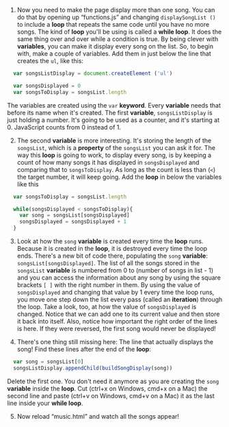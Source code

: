 1. Now you need to make the page display more than one song. You can do that by opening up “functions.js” and changing `displaySongList ()` to include a **loop** that repeats the same code until you have no more songs. The kind of **loop** you'll be using is called a **while loop**. It does the same thing over and over while a condition is true. By being clever with **variables**, you can make it display every song on the list. So, to begin with, make a couple of variables. Add them in just below the line that creates the `ul`, like this:

  ```javascript
    var songsListDisplay = document.createElement ('ul')
  
    var songsDisplayed = 0
    var songsToDisplay = songsList.length
  ```
  
  The variables are created using the `var` **keyword**. Every **variable** needs that before its name when it's created. The first **variable**, `songsListDisplay` is just holding a number. It's going to be used as a counter, and it's starting at 0. JavaScript counts from 0 instead of 1. 
  
2. The second **variable** is more interesting. It's storing the length of the `songsList`, which is a **property** of the `songsList` you can ask it for. The way this **loop** is going to work, to display every song, is by keeping a count of how many songs it has displayed in `songsDisplayed` and comparing that to `songsToDisplay`. As long as the count is less than (`<`) the target number, it will keep going. Add the **loop** in below the variables like this
  ```javascript
    var songsToDisplay = songsList.length
  
    while(songsDisplayed < songsToDisplay){
      var song = songsList[songsDisplayed]
      songsDisplayed = songsDisplayed + 1
    }
  ```
 
3. Look at how the `song` **variable** is created every time the **loop** runs. Because it is created in the **loop**, it is destroyed every time the loop ends.
 There's a new bit of code there, populating the `song` **variable**: `songsList[songsDisplayed]`. The list of all the songs stored in the `songsList` **variable** is numbered from 0 to (number of songs in list - 1) and you can access the information about any song by using the square brackets `[ ]` with the right number in them. By using the value of `songsDisplayed` and changing that value by 1 every time the loop runs, you move one step down the list every pass (called an **iteration**) through the loop.
 Take a look, too, at how the value of `songsDisplayed` is changed. Notice that we can add one to its current value and then store it back into itself. Also, notice how important the right order of the lines is here. If they were reversed, the first song would never be displayed!
 
4. There's one thing still missing here: The line that actually displays the song! Find these lines after the end of the **loop**:

  ```javascript
    var song = songsList[0]
    songsListDisplay.appendChild(buildSongDisplay(song))
  ```
  
  Delete the first one. You don't need it anymore as you are creating the `song` **variable** inside the **loop**. Cut (ctrl+x on Windows, cmd+x on a Mac) the second line and paste (ctrl+v on Windows, cmd+v on a Mac) it as the last line inside your **while loop**.
  
5. Now reload “music.html” and watch all the songs appear! 

  